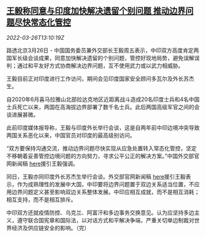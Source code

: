 <!--1648301462000-->
[王毅称同意与印度加快解决遗留个别问题 推动边界问题尽快常态化管控](https://cn.reuters.com/article/china-wangyi-india-border-0326-idCNKCS2LN0CU)
------

<div><i>2022-03-26T13:10:19Z</i></div><p>路透北京3月26日 - 中国国务委员兼外交部长王毅周五表示，中印双方高度肯定两国军长级会谈成果，同意加快解决遗留的个别问题，管控好现地局势，避免误解误判；通过和平友好方式协商解决边界问题，互不使用武力或以武力相威胁。</p><p>王毅目前正对印度进行工作访问，期间会见印度国家安全顾问多瓦尔及外长苏杰生。</p><p>自2020年6月喜马拉雅山北部拉达克地区近距离战斗造成20名印度士兵和4名中国士兵死亡以来，两国在高海拔边界部署了数千名士兵。此后两国高级军官之间的会谈进展甚微。</p><p>此前印度媒体报导称，王毅与印度外长举行会谈，这是自两年前中印边境冲突导致两国关系恶化以来，中国官员对印度的最高级别访问。</p><p>“双方要保持沟通交流，推动边界问题尽快实现从应急处置转入常态化管控，坚定不移朝着妥善管控边境问题的方向努力，寻求公平公正的解决方案。”中国外交部官网新闻稿 <a href="https://www.fmprc.gov.cn/web/wjbzhd/202203/t20220326_10656035.shtml">here</a>援引王毅强调。</p><p>同日，王毅亦同印度外长苏杰生举行会谈。外交部官网新闻稿 <a href="https://www.fmprc.gov.cn/web/wjbzhd/202203/t20220325_10655747.shtml">here</a>援引王毅表示，作为成熟理性的发展中大国，中印要将边界问题置于双边关系适当位置，不应用边界问题定义甚至影响双边关系整体发展。中印应相互成就，而不是相互消耗；相互支持，而不是相互排斥。</p><p>中印双方还就疫情防控、乌克兰、阿富汗和多边事务交换意见。认为应坚持多边主义，遵守联合国宪章和国际法，以对话方式和平解决争端，严重关切单边制裁对世界经济及供应链安全的影响。（完）</p>
